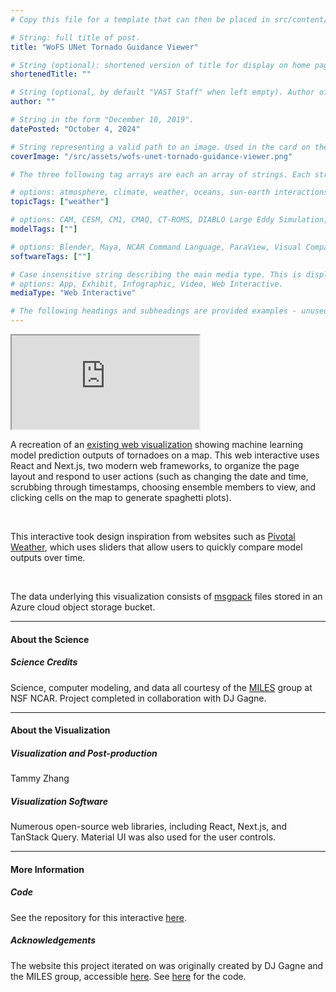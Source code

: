 ```yaml
---
# Copy this file for a template that can then be placed in src/content/visualizations. The name of this file will be used as the URL for the post.

# String: full title of post.
title: "WoFS UNet Tornado Guidance Viewer"

# String (optional): shortened version of title for display on home page in card.
shortenedTitle: ""

# String (optional, by default "VAST Staff" when left empty). Author of this post.
author: ""

# String in the form "December 10, 2019".
datePosted: "October 4, 2024" 

# String representing a valid path to an image. Used in the card on the main page. Likely to be in the form "/src/assets/..." for images located in src/assets.
coverImage: "/src/assets/wofs-unet-tornado-guidance-viewer.png"

# The three following tag arrays are each an array of strings. Each string (case insensitive) represents a filter from the front page. Tags that do not correspond to a current filter will be ignored for filtering; these can be used in the future if a new filter is created later.

# options: atmosphere, climate, weather, oceans, sun-earth interactions, fire dynamics, solid earth, recent publications, experimental technologies
topicTags: ["weather"]

# options: CAM, CESM, CM1, CMAQ, CT-ROMS, DIABLO Large Eddy Simulation, HRRR, HWRF, MPAS, SIMA, WACCM, WRF
modelTags: [""]

# options: Blender, Maya, NCAR Command Language, ParaView, Visual Comparator, VAPOR
softwareTags: [""]

# Case insensitive string describing the main media type. This is displayed in the post heading as a small tag above the title, as well as a tag on the card.
# options: App, Exhibit, Infographic, Video, Web Interactive.
mediaType: "Web Interactive"

# The following headings and subheadings are provided examples - unused ones can be deleted. All Markdown content below will be rendered in the frontend.
---
```


<iframe src="https://ncar.github.io/utorview-forecast/"></iframe>

A recreation of an [existing web visualization](https://ai2es.github.io/utorview/) showing machine learning model prediction outputs of tornadoes on a map. This web interactive uses React and Next.js, two modern web frameworks, to organize the page layout and respond to user actions (such as changing the date and time, scrubbing through timestamps, choosing ensemble members to view, and clicking cells on the map to generate spaghetti plots). 

<br />

This interactive took design inspiration from websites such as [Pivotal Weather](https://www.pivotalweather.com/model.php?fh=loop&dpdt=&mc=#), which uses sliders that allow users to quickly compare model outputs over time.

<br />

The data underlying this visualization consists of [msgpack](https://msgpack.org/index.html) files stored in an Azure cloud object storage bucket.

___

#### About the Science

##### Science Credits

Science, computer modeling, and data all courtesy of the [MILES](https://www.cisl.ucar.edu/miles) group at NSF NCAR. Project completed in collaboration with DJ Gagne.

___

#### About the Visualization

##### Visualization and Post-production

Tammy Zhang

##### Visualization Software

Numerous open-source web libraries, including React, Next.js, and TanStack Query. Material UI was also used for the user controls.

___

#### More Information

##### Code

See the repository for this interactive [here](https://github.com/NCAR/utorview-forecast).

##### Acknowledgements

The website this project iterated on was originally created by DJ Gagne and the MILES group, accessible [here](https://ai2es.github.io/utorview/). See [here](https://github.com/ai2es/utorview/tree/main) for the code.